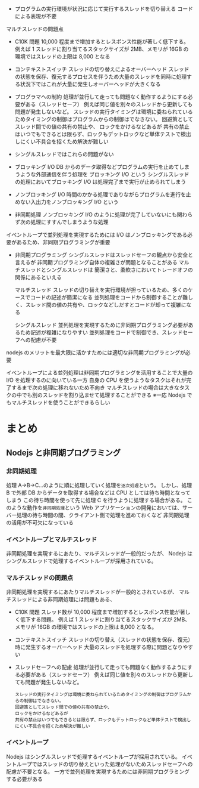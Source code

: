 - プログラムの実行環境が状況に応じて実行するスレッドを切り替える
  コードによる表現が不要

マルチスレッドの問題点

- C10K 問題
  10,000 程度まで増加するとレスポンス性能が著しく低下する。
  例えば 1 スレッドに割り当てるスタックサイズが 2MB、メモリが 16GB の環境ではスレッドの上限は 8,000 となる
- コンテキストスイッチ
  スレッドの切り替えによるオーバーヘッド
  スレッドの状態を保存、復元するプロセスを伴うため大量のスレッドを同時に処理する状況下ではこれが大量に発生しオーバーヘッドが大きくなる

- プログラマへの制約
  処理が並行して走っても問題なく動作するようにする必要がある（スレッドセーフ）
  例えば同じ値を別々のスレッドから更新しても問題が発生しないなど。
  スレッドの実行タイミングは環境に委ねられているためタイミングの制御はプログラムからの制御はでなきない。
  回避策としてスレッド間での値の共有の禁止や、
  ロックをかけるなどあるが
  共有の禁止はいつでもできるとは限らず、ロックもデットロックなど単体テストで検出しにくい不具合を招くため解決が難しい

- シングルスレッドではこれらの問題がない

- ブロッキング I/O
  DB からのデータ取得などプログラムの実行を止めてしまうような外部通信を伴う処理を
  ブロッキング I/O という
  シングルスレッドの処理においてブロッキング I/O は処理完了まで実行が止められてしまう

- ノンブロッキング I/O
  時間のかかる処理でありながらプログラムを進行を止めない入出力をノンブロッキング I/O という

- 非同期処理
  ノンブロッキング I/O のように処理が完了していないにも関わらず次の処理にすすんでしまうような処理

イベントループで並列処理を実現するためには I/O はノンブロッキングである必要があるため、非同期プログラミングが重要

- 非同期プログラミング
  シングルスレッドはスレッドセーフの観点から安全と言えるが
  非同期プログラミング自体の複雑さが問題となることがある
  マルチスレッドとシングルスレッドは
  簡潔さと、柔軟さにおいてトレードオフの関係にあるといえる

  マルチスレッド
  スレッドの切り替えを実行環境が担っているため、多くのケースでコードの記述が簡潔になる
  並列処理をコードから制御することが難しく、スレッド間の値の共有や、ロックなどしだすとコードが却って複雑になる

  シングルスレッド
  並列処理を実現するために非同期プログラミング必要があるため記述が複雑になりやすい
  並列処理をコードで制御でき、スレッドセーフへの配慮が不要

nodejs のメリットを最大限に活かすためには適切な非同期プログラミングが必要

イベントループによる並列処理は非同期プログラミングを活用することで大量の I/O を処理するのに向いている一方
自身の CPU を使うようなタスクはそれが完了するまで次の処理に移れないため不向き
マルチスレッドの場合は大きなタスクの中でも別のスレッドを割り込ませて処理することができる
※一応 Nodejs でもマルチスレッドを使うことができるらしい

# まとめ

## Nodejs と非同期プログラミング

### 非同期処理

処理 A→B→C...のように順に処理していく処理を`逐次処理`という。
しかし、処理 B で外部 DB からデータを取得する場合などは CPU としては待ち時間となってしまう
この待ち時間を使って先に処理 C を行うように処理する場合がある。
このような動作を`非同期処理`という
Web アプリケーションの開発においては、サーバー処理の待ち時間の間、クライアント側で処理を進めておくなど
非同期処理の活用が不可欠になっている

### イベントループとマルチスレッド

非同期処理を実現するにあたり、マルチスレッドが一般的だったが、
Nodejs はシングルスレッドで処理するイベントループが採用されている。

### マルチスレッドの問題点

非同期処理を実現するにあたりマルチスレッドが一般的とされているが、
マルチスレッドによる非同期処理には問題もある、

- C10K 問題
  スレッド数が 10,000 程度まで増加するとレスポンス性能が著しく低下する問題。
  例えば 1 スレッドに割り当てるスタックサイズが 2MB、メモリが 16GB の環境ではスレッドの上限は 8,000 となる。

- コンテキストスイッチ
  スレッドの切り替え（スレッドの状態を保存、復元）時に発生するオーバーヘッド
  大量のスレッドを処理する際に問題となりやすい

- スレッドセーフへの配慮
  処理が並行して走っても問題なく動作するようにする必要がある（スレッドセーフ）
  例えば同じ値を別々のスレッドから更新しても問題が発生しないなど。
  ```
  スレッドの実行タイミングは環境に委ねられているためタイミングの制御はプログラムからの制御はでなきない。
  回避策としてスレッド間での値の共有の禁止や、
  ロックをかけるなどあるが
  共有の禁止はいつでもできるとは限らず、ロックもデットロックなど単体テストで検出しにくい不具合を招くため解決が難しい
  ```

### イベントループ

Nodejs はシングルスレッドで処理するイベントループが採用されている。
イベントループではスレッドの切り替えといった処理がないためスレッドセーフへの配慮が不要となる。
一方で並列処理を実現するためには非同期プログラミングする必要がある
